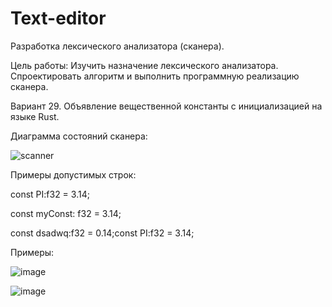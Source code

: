 # Text-editor

Разработка лексического анализатора (сканера).

Цель работы: Изучить назначение лексического анализатора. Спроектировать алгоритм и выполнить программную реализацию сканера.

Вариант 29. Объявление вещественной константы с инициализацией на языке Rust.



Диаграмма состояний сканера:

![scanner](https://github.com/ikarizxc/TextEditorMVC/assets/114616603/48cfe627-490c-48cf-953c-dfd0c3afd7e5)



Примеры допустимых строк:

const PI:f32 = 3.14;

const myConst: f32 = 3.14;

const dsadwq:f32 = 0.14;const PI:f32 = 3.14;



Примеры:

![image](https://github.com/ikarizxc/TextEditorMVC/assets/114616603/cb778410-17d5-4965-976a-86c23b2825e8)

![image](https://github.com/ikarizxc/TextEditorMVC/assets/114616603/b8e3db53-694e-45e6-9356-aefca40dd3db)

